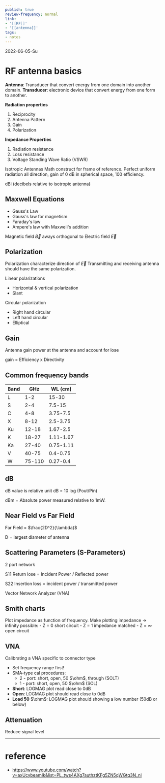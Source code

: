 ```yaml
---
publish: true
review-frequency: normal
link:
- '[[RF]]'
- '[[antenna]]'
tags:
- notes
---
```

2022-06-05-Su

# RF antenna basics
**Antenna**: Transducer that convert energy from one domain into another domain.
**Transducer**: electronic device that convert energy from one form to another.

**Radiation properties**
1) Reciprocity
2) Antenna Pattern
3) Gain
4) Polarization

**Impedance Properties**
1) Radiation resistance
2) Loss resistance
3) Voltage Standing Wave Ratio (VSWR)

Isotropic Antennas
Math construct for frame of reference.
Perfect uniform radiation all direction, gain of 0 dB in spherical space, 100 efficiency.

dBi (decibels relative to isotropic antenna)

## Maxwell Equations
- Gauss's Law
- Gauss's law for magnetism
- Faraday's law
- Ampere's law with Maxwell's addition

Magnetic field $\vec{B}$ aways orthogonal to Electric field $\vec{E}$

## Polarization
Polarization characterize direction of $\vec{E}$ 
Transmitting and receiving antenna should have the same polarization.

Linear polarizations
- Horizontal & vertical polarization
- Slant

Circular polarization
- Right hand circular
- Left hand circular
- Elliptical

## Gain
Antenna gain power at the antenna and account for lose

gain = Efficiency x Directivity

## Common frequency bands
| Band | GHz    | WL (cm)   |
| ---- | ------ | --------- |
| L    | 1-2    | 15-30     |
| S    | 2-4    | 7.5-15    |
| C    | 4-8    | 3.75-7.5  |
| X    | 8-12   | 2.5-3.75  |
| Ku   | 12-18  | 1.67-2.5  |
| K    | 18-27  | 1.11-1.67 |
| Ka   | 27-40  | 0.75-1.11 |
| V    | 40-75  | 0.4-0.75  |
| W    | 75-110 | 0.27-0.4  |

## dB
dB value is relative unit
dB = 10 log (Pout/Pin)

dBm = Absolute power measured relative to 1mW.

## Near Field vs Far Field
Far Field = $\frac{2D^2}{\lambda}$

D = largest diameter of antenna

## Scattering Parameters (S-Parameters)
2 port network

S11 Return lose = Incident Power / Reflected power

S22 Insertion loss = incident power / transmitted power

Vector Network Analyzer (VNA)

## Smith charts
Plot impedance as function of frequency.
Make plotting impedance -> infinity possible:
    - Z = 0 short circuit
    - Z = 1 impedance matched
    - Z  = $\infty$ open circuit

## VNA
Calibrating a VNA specific to connector type
- Set frequency range first!
- SMA-type cal procedures:
    - 2 - port: short, open, 50 $\ohm$, through (SOLT)
    - 1  - port: short, open, 50 $\ohm$ (SOL)
- **Short**: LOGMAG plot read close to 0dB
- **Open**: LOGMAG plot should read close to 0dB
- **Load 50** $\ohm$: LOGMAG plot should showing a low number (50dB or below)

## Attenuation
Reduce signal level 

---
# reference
- https://www.youtube.com/watch?v=axUcybeamIk&list=PL_tws4AXg7authztKFg5ZN5qWGtq3N_nI
